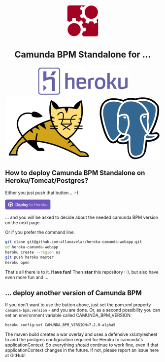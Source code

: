 <p align="center">
    <img src=".github/images/camunda.png" alt="camunda" title="camunda"/>
    <h1 align="center">Camunda BPM Standalone for ...</h1>
</p>

<p align="center">
    <a href="http://www.heroku.com" target="_blank">
        <img src=".github/images/heroku.png" alt="heroku" title="heroku"/></a>
    <a href="http://tomcat.apache.org" target="_blank">
        <img src=".github/images/tomcat.svg?" alt="tomcat" title="tomcat"/></a>
    <a href="http://www.postgresql.org" target="_blank">
        <img src=".github/images/postgresql.svg?" alt="postgresql" title="postgresql"/></a>
</p>

## How to deploy Camunda BPM Standalone on Heroku/Tomcat/Postgres?

Either you just push that button... :-)

[![Deploy](.github/images/heroku-button.png)](https://heroku.com/deploy)

... and you will be asked to decide about the needed camunda BPM version on the next page.

Or if you prefer the command line:

```bash
git clone git@github.com:allanavelar/heroku-camunda-webapp.git
cd heroku-camunda-webapp
heroku create --region us
git push heroku master
heroku open
```

That's all there is to it. **Have fun!** Then **star** this repository :-), but also have even more fun and ...

## ... deploy another version of Camunda BPM

If you don't want to use the button above, just set the pom.xml property `camunda-bpm.version` - and you are done. Or, as a second possibility you can set an environment variable called CAMUNDA_BPM_VERSION:

```bash
heroku config:set CAMUNDA_BPM_VERSION=7.2.0-alpha5
```

The maven build creates a war overlay and uses a defensive xsl:stylesheet to add the postgres configuration required for Heroku to camunda's applicationContext. So everything *should* continue to work fine, even if that applicationContext changes in the future. If not, please report an issue here at GitHub!
